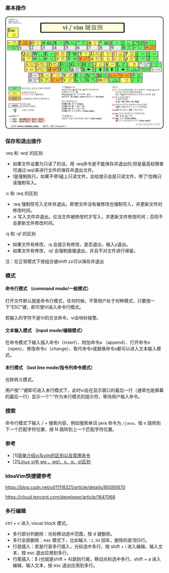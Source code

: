 ### 基本操作

![](../Assets/Pasted%20image%2020220711110643.png)

### 保存和退出操作

:wq 和 :wq! 的区别

-   如果文件设置为只读了的话，用 :wq命令是不能保存并退出的;但是最高权限者可通过:wq!来进行文件的保存并退出文件。
-   !是强制执行，如果不带!碰上只读文件，会给提示会是只读文件，带了!忽略只读强制写入。

:x 和 :wq 的区别

-   :wq 强制性写入文件并退出。即使文件没有被修改也强制写入，并更新文件的修改时间。
-   :x 写入文件并退出。仅当文件被修改时才写入，并更新文件修改时间；否则不会更新文件修改时间。

:q 和 :q! 的区别

-   如果文件有修改，:q 会提示有修改，是否退出，输入y退出。
-   如果文件有修改，:q! 会强制直接退出，并且不对文件进行保留。

注：在正常模式下按组合键shift zz可以保存并退出

### 模式

#### 命令行模式 （command mode/一般模式）

打开文件默认就是命令行模式，任何时候，不管用户处于何种模式，只要按一下“ESC”键，即可使Vi进入命令行模式。

若输入的字符不是Vi的合法命令，vi会响铃报警。

#### 文本输入模式 （input mode/编辑模式）

在命令模式下输入插入命令i（insert）、附加命令a （append）、打开命令o（open）、修改命令c（change）、取代命令r或替换命令s都可以进入文本输入模式。

#### 末行模式 （last line mode/指令列命令模式）

也称转义模式。

用户按“:”键即可进入末行模式下，此时vi会在显示窗口的最后一行（通常也是屏幕的最后一行）显示一个“:”作为末行模式的提示符，等待用户输入命令。

### 搜索

命令行模式下输入 / + 搜索内容，例如搜索单词 java 命令为 `/java`，按 n 跳转到下一个匹配字符位置，按 N 跳转到上一个匹配字符位置。

### 参考

-   [1][简单介绍vi与vim的区别以及常用命令](https://www.linuxprobe.com/vi-vim-qb.html)
-   [2][Linux vi中 wq 、wq!、x、q、q!区别](https://codeantenna.com/a/dbDdz8uTcC)

### IdeaVim快捷键参考

https://blog.csdn.net/u011118321/article/details/85095670

https://cloud.tencent.com/developer/article/1647068

### 多行编辑

ctrl + v 进入 visual block 模式。

- 多行部分列删除：光标移动选中范围，按 d 键删除。
- 多行全部删除：esc 模式下，比如输入 `:1,5d` 回车，删除的是1到5行。
- 行首插入：若是行首多行插入，光标选中多行，按 shift + i 进入编辑，输入文本，按 esc 退出应用到多行。
- 行尾插入：$ (也就是shift + 4)跳到行尾，移动光标选中多行，shift + a 进入编辑，输入文本，按 esc 退出应用到多行。


